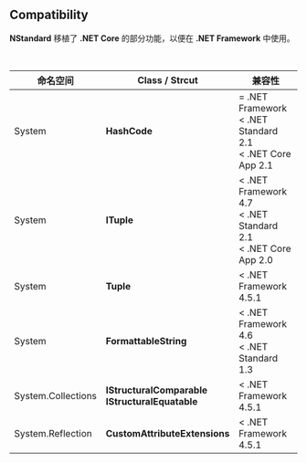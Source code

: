 ## Compatibility

**NStandard** 移植了 **.NET Core** 的部分功能，以便在 **.NET Framework** 中使用。

<br/>

| 命名空间           | Class / Strcut                                          | 兼容性                                                       |
| ------------------ | ------------------------------------------------------- | ------------------------------------------------------------ |
| System             | **HashCode**                                            | = .NET Framework<br />< .NET Standard 2.1<br />< .NET Core App 2.1 |
| System             | **ITuple**                                              | < .NET Framework 4.7<br />< .NET Standard 2.1<br />< .NET Core App 2.0 |
| System             | **Tuple**                                               | < .NET Framework 4.5.1                                       |
| System             | **FormattableString**                                   | < .NET Framework 4.6<br />< .NET Standard 1.3                |
| System.Collections | **IStructuralComparable**<br />**IStructuralEquatable** | < .NET Framework 4.5.1                                       |
| System.Reflection  | **CustomAttributeExtensions**                           | < .NET Framework 4.5.1                                       |

